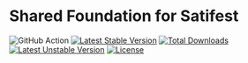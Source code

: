 
Shared Foundation for Satifest
==============

![GitHub Action](https://github.com/satifest/auth-token/workflows/tests/badge.svg)
[![Latest Stable Version](https://poser.pugx.org/satifest/auth-token/v/stable)](https://packagist.org/packages/satifest/auth-token)
[![Total Downloads](https://poser.pugx.org/satifest/auth-token/downloads)](https://packagist.org/packages/satifest/auth-token)
[![Latest Unstable Version](https://poser.pugx.org/satifest/auth-token/v/unstable)](https://packagist.org/packages/satifest/auth-token)
[![License](https://poser.pugx.org/satifest/auth-token/license)](https://packagist.org/packages/satifest/auth-token)
